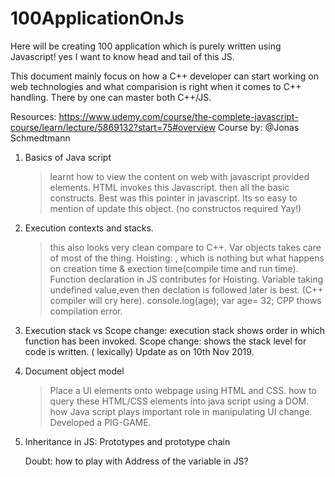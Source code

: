 # 100ApplicationOnJs
Here will be creating 100 application which is purely written using Javascript! yes I want to know head and tail of this JS.


This document mainly focus on how a C++ developer can start working on web technologies and what comparision is right when it comes to C++ handling.
There by one can master both C++/JS. 

Resources:
https://www.udemy.com/course/the-complete-javascript-course/learn/lecture/5869132?start=75#overview
Course by: @Jonas Schmedtmann

1. Basics of Java script
    > learnt how to view the content on web with javascript provided elements. HTML invokes this Javascript.
    > then all the basic constructs. Best was this pointer in javascript. Its so easy to mention of update this object.
    (no constructos required Yay!)
    
2. Execution contexts and stacks.
    > this also looks very clean compare to C++. Var objects takes care of most of the thing. 
    >Hoisting: , which is nothing but what happens on creation time & exection time(compile time and run time). Function declaration in JS contributes for Hoisting. Variable taking undefined value,even then declation is followed later is best. (C++ compiler will cry here).
    console.log(age);
    var age= 32;
    CPP thows compilation error. 
    
 3. Execution stack vs Scope change:
   execution stack shows order in which function has been invoked.
   Scope change: shows the stack level for code is written. ( lexically)
       Update as on 10th Nov 2019.
       
4. Document object model 
    > Place a UI elements onto webpage using HTML and CSS. how to query these HTML/CSS elements into java script using a DOM.
    > how Java script plays important role in manipulating UI change.
    > Developed a PIG-GAME.
 5. Inheritance in JS: Prototypes and prototype chain
    
   
    
    Doubt:  how to play with Address of the variable in JS?
